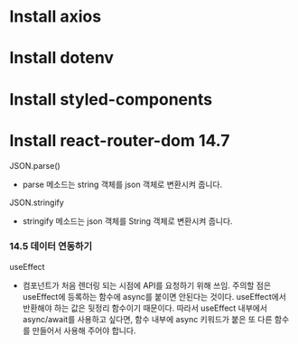 # Install axios
# Install dotenv
# Install styled-components
# Install react-router-dom 14.7

JSON.parse()
- parse 메소드는 string 객체를 json 객체로 변환시켜 줍니다.

JSON.stringify
- stringify 메소드는 json 객체를 String 객체로 변환시켜 줍니다.

### 14.5 데이터 연동하기
useEffect
- 컴포넌트가 처음 렌더링 되는 시점에 API를 요청하기 위해 쓰임.
주의할 점은 useEffect에 등록하는 함수에 async를 붙이면 안된다는 것이다.
useEffect에서 반환해야 하는 값은 뒷정리 함수이기 때문이다.
따라서 useEffect 내부에서 async/await를 사용하고 싶다면, 함수 내부에
async 키워드가 붙은 또 다른 함수를 만들어서 사용해 주어야 합니다.
